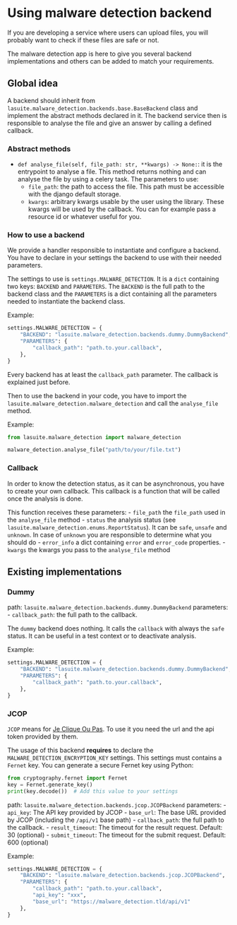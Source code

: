 # Using malware detection backend

If you are developing a service where users can upload files, you will probably want to check if these files are safe or not.

The malware detection app is here to give you several backend implementations and others can be added to match your requirements.

## Global idea

A backend should inherit from `lasuite.malware_detection.backends.base.BaseBackend` class and implement the abstract methods declared in it.
The backend service then is responsible to analyse the file and give an answer by calling a defined callback.

### Abstract methods

- `def analyse_file(self, file_path: str, **kwargs) -> None:`: it is the entrypoint to analyse a file. This method returns nothing and can analyse the file by using a celery task. The parameters to use:
    - `file_path`: the path to access the file. This path must be accessible with the django default storage.
    - `kwargs`: arbitrary kwargs usable by the user using the library. These kwargs will be used by the callback. You can for example pass a resource id or whatever useful for you.

### How to use a backend

We provide a handler responsible to instantiate and configure a backend. You have to declare in your settings the backend to use with their needed parameters.

The settings to use is `settings.MALWARE_DETECTION`. It is a `dict` containing two keys: `BACKEND` and `PARAMETERS`. The `BACKEND` is the full path to the backend class and the `PARAMETERS` is a dict containing all the parameters needed to instantiate the backend class.

Example:

```python
settings.MALWARE_DETECTION = {
    "BACKEND": "lasuite.malware_detection.backends.dummy.DummyBackend",
    "PARAMETERS": {
        "callback_path": "path.to.your.callback",
    },
}
```

Every backend has at least the `callback_path` parameter. The callback is explained just before.

Then to use the backend in your code, you have to import the `lasuite.malware_detection.malware_detection` and call the `analyse_file` method.

Example:

```python
from lasuite.malware_detection import malware_detection

malware_detection.analyse_file("path/to/your/file.txt")
```


### Callback

In order to know the detection status, as it can be asynchronous, you have to create your own callback. This callback is a function that will be called once the analysis is done.

This function receives these parameters:
    - `file_path` the `file_path` used in the `analyse_file` method
    - `status` the analysis status (see `lasuite.malware_detection.enums.ReportStatus`). It can be `safe`, `unsafe` and `unknown`. In case of `unknown` you are responsible to determine what you should do
    - `error_info` a dict containing `error` and `error_code` properties.
    - `kwargs` the kwargs you pass to the `analyse_file` method

## Existing implementations

### Dummy

path: `lasuite.malware_detection.backends.dummy.DummyBackend`
parameters:
    - `callback_path`: the full path to the callback.

The `dummy` backend does nothing. It calls the `callback` with always the `safe` status. It can be useful in a test context or to deactivate analysis.

Example:

```python
settings.MALWARE_DETECTION = {
    "BACKEND": "lasuite.malware_detection.backends.dummy.DummyBackend",
    "PARAMETERS": {
        "callback_path": "path.to.your.callback",
    },
}
```

### JCOP

`JCOP` means for [Je Clique Ou Pas](https://jecliqueoupas.cyber.gouv.fr/accueil). To use it you need the url and the api token provided by them.

The usage of this backend **requires** to declare the `MALWARE_DETECTION_ENCRYPTION_KEY` settings. This settings must contains a `Fernet` key.
You can generate a secure Fernet key using Python:

```python
from cryptography.fernet import Fernet
key = Fernet.generate_key()
print(key.decode())  # Add this value to your settings
```

path: `lasuite.malware_detection.backends.jcop.JCOPBackend`
parameters:
    - `api_key`: The API key provided by JCOP
    - `base_url`: The base URL provided by JCOP (including the `/api/v1` base path)
    - `callback_path`: the full path to the callback.
    - `result_timeout`: The timeout for the result request. Default: 30 (optional)
    - `submit_timeout`: The timeout for the submit request. Default: 600 (optional)

Example:

```python
settings.MALWARE_DETECTION = {
    "BACKEND": "lasuite.malware_detection.backends.jcop.JCOPBackend",
    "PARAMETERS": {
        "callback_path": "path.to.your.callback",
        "api_key": "xxx",
        "base_url": "https://malware_detection.tld/api/v1"
    },
}
```